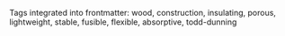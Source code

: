 Tags integrated into frontmatter: wood, construction, insulating, porous, lightweight, stable, fusible, flexible, absorptive, todd-dunning